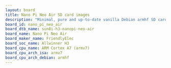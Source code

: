 ```yaml
---
layout: board
title: Nano Pi Neo Air SD card images
description: "Minimal, pure and up-to-date vanilla Debian armhf SD card images for Nano Pi Neo Air by FriendlyElec, SoC: Allwinner H3, CPU ISA: armv7"
board_id: nano_pi_neo_air
board_dtb_name: sun8i-h3-nanopi-neo-air
board_name: Nano Pi Neo Air
board_maker_name: FriendlyElec
board_soc_name: Allwinner H3
board_cpu_name: ARM Cortex A7 (armv7)
board_cpu_arch_isa: armv7
board_cpu_arch_debian: armhf
---
```

